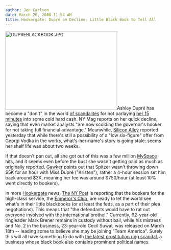 ```yaml
---
author: Jen Carlson
date: March 26, 2008 11:54 AM
title: Hookergate: Dupré on Decline; Little Black Book to Tell All
---
```


<p><img alt="DUPREBLACKBOOK.JPG" src="https://web.archive.org/web/20110629170426im_/http://gothamist.com/attachments/arts_jen/DUPREBLACKBOOK.JPG" width="350" height="246" class="right">Ashley Dupr&#xE9; has become a &quot;don&apos;t&quot; in the world <a href="https://web.archive.org/web/20110629170426/http://nymag.com/daily/intel/2008/03/how_to_be_a_scandalite_dont_fo.html">of scandalites</a> for not parlaying <a href="https://web.archive.org/web/20110629170426/http://gothamist.com/2008/03/14/the_biggest_med.php">her 15 minutes</a> into some cold hard cash. NY Mag reports on her quick decline, saying that even market analysts &quot;are now scolding the governor&apos;s hooker for not taking full financial advantage.&quot; Meanwhile, <a href="https://web.archive.org/web/20110629170426/http://www.alleyinsider.com/2008/3/ashley_alexandra_dupre_not_rich_yet_probably_won_t_ever_be">Silicon Alley</a> reported yesterday that while there&apos;s still a possibility of a &quot;low six-figure&quot; offer from Georgi Vodka in the works, what&apos;s-her-name&apos;s story is going stale; seems her shelf life was about two weeks. </p>

<p>If that doesn&apos;t pan out, all she got out of this was a few million <a href="https://web.archive.org/web/20110629170426/http://www.myspace.com/ninavenetta">MySpace</a> hits, and it seems even before the bust she wasn&apos;t getting paid as much as originally reported. <a href="https://web.archive.org/web/20110629170426/http://gawker.com/5004527/not-5000-per-hour-more-like-750">Gawker</a> points out that Spitzer wasn&apos;t throwing down $5K for an hour with Miss Dupr&#xE9; (&quot;Kristen&quot;), rather a 4-hour session set him back around $3K, meaning her fee was around $750/hour (at least 10% went directly to bookers). </p>

<p>In more <a href="https://web.archive.org/web/20110629170426/http://gothamist.com/tags/hookergate">Hookergate</a> news, <a href="https://web.archive.org/web/20110629170426/http://www.nypost.com/seven/03262008/news/regionalnews/eliots_black_books_103562.htm">The NY Post</a> is reporting that the bookers for the high-class service, the <a href="https://web.archive.org/web/20110629170426/http://gothamist.com/tags/Emperors%20Club">Emperor&apos;s Club</a>, are ready to let the world see what&apos;s in their little blackbooks (or at least the feds, as a part of their plea negotiations). This means that &quot;the defendants would have to rat out everyone involved with the international brothel.&quot;  Currently, 62-year-old ringleader Mark Brener remains in custody without bail, while his mistress and No. 2 in the business, 23-year-old Cecil Suwal, was released on March 18th -- leading some to believe she may be joining &quot;Team America&quot;. Surely this will all have something to do with <a href="https://web.archive.org/web/20110629170426/http://gothamist.com/2008/03/26/east_side_madam.php">the latest prostitution ring scandal</a>, a business whose black book also contains prominent political names.  </p>